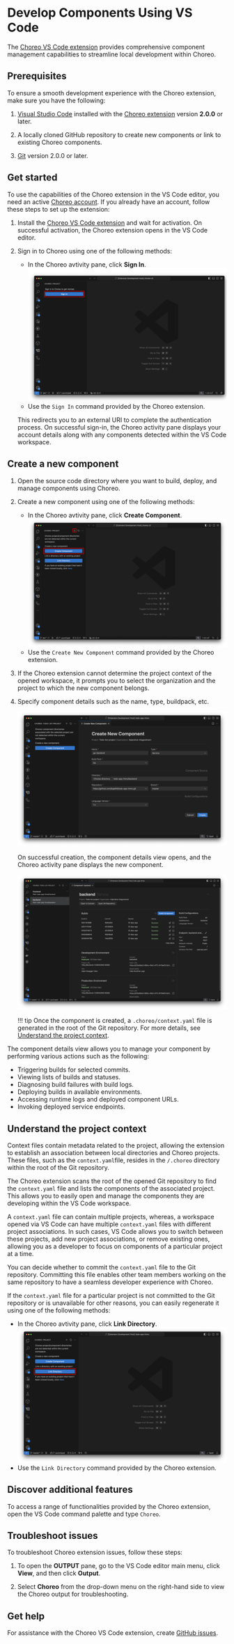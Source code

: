 # Develop Components Using VS Code

The [Choreo VS Code extension](https://marketplace.visualstudio.com/items?itemName=WSO2.choreo) provides comprehensive component management capabilities to streamline local development within Choreo.

## Prerequisites

To ensure a smooth development experience with the Choreo extension, make sure you have the following:

1. [Visual Studio Code](https://code.visualstudio.com/download) installed with the [Choreo extension](https://marketplace.visualstudio.com/items?itemName=WSO2.choreo) version **2.0.0** or later.

2. A locally cloned GitHub repository to create new components or link to existing Choreo components.

3. [Git](https://git-scm.com) version 2.0.0 or later.

## Get started

To use the capabilities of the Choreo extension in the VS Code editor, you need an active [Choreo account](https://wso2.com/choreo/pricing/). If you already have an account, follow these steps to set up the extension:

1. Install the [Choreo VS Code extension](https://marketplace.visualstudio.com/items?itemName=WSO2.choreo) and wait for activation. On successful activation, the Choreo extension opens in the VS Code editor. 
2. Sign in to Choreo using one of the following methods:
    - In the Choreo avtivity pane, click **Sign In**.
       ![Sign in](../assets/img/develop-components/develop-using-vs-code/sign-in.png)
    - Use the `Sign In` command provided by the Choreo extension.

    This redirects you to an external URI to complete the authentication process. On successful sign-in, the Choreo activity pane displays your account details along with any components detected within the VS Code workspace.

## Create a new component

1. Open the source code directory where you want to build, deploy, and manage components using Choreo.
2. Create a new component using one of the following methods:
    - In the Choreo avtivity pane, click **Create Component**.
       ![Create Component Button](../assets/img/develop-components/develop-using-vs-code/create-component-btn.png)
    - Use the `Create New Component` command provided by the Choreo extension.

3. If the Choreo extension cannot determine the project context of the opened workspace, it prompts you to select the organization and the project to which the new component belongs.
4. Specify component details such as the name, type, buildpack, etc.

    ![Component Form](../assets/img/develop-components/develop-using-vs-code/component-form.png)
            
    On successful creation, the component details view opens, and the Choreo activity pane displays the new component.

    ![Component Details](../assets/img/develop-components/develop-using-vs-code/component-details-view.png)
     
    !!! tip
        Once the component is created, a `.choreo/context.yaml` file is generated in the root of the Git repository. For more details, see [Understand the project context](#understand-the-project-context).

The component details view allows you to manage your component by performing various actions such as the following:

 - Triggering builds for selected commits.
 - Viewing lists of builds and statuses.
 - Diagnosing build failures with build logs.
 - Deploying builds in available environments.
 - Accessing runtime logs and deployed component URLs.
 - Invoking deployed service endpoints.

## Understand the project context

Context files contain metadata related to the project, allowing the extension to establish an association between local directories and Choreo projects. These files, such as the `context.yaml`file, resides in the `/.choreo` directory within the root of the Git repository.

The Choreo extension scans the root of the opened Git repository to find the `context.yaml` file and lists the components of the associated project. This allows you to easily open and manage the components they are developing within the VS Code workspace.

A `context.yaml` file can contain multiple projects, whereas, a workspace opened via VS Code can have multiple `context.yaml` files with different project associations. In such cases, VS Code allows you to switch between these projects, add new project associations, or remove existing ones, allowing you as a developer to focus on components of a particular project at a time.

You can decide whether to commit the `context.yaml` file to the Git repository. Committing this file enables other team members working on the same repository to have a seamless developer experience with Choreo.

If the `context.yaml` file for a particular project is not committed to the Git repository or is unavailable for other reasons, you can easily regenerate it using one of the following methods:

 - In the Choreo avtivity pane, click **Link Directory**.
    ![Link Directory](../assets/img/develop-components/develop-using-vs-code/link-dir-btn.png)
 - Use the `Link Directory` command provided by the Choreo extension.

## Discover additional features

To access a range of functionalities provided by the Choreo extension, open the VS Code command palette and type `Choreo`.

## Troubleshoot issues

To troubleshoot Choreo extension issues, follow these steps:

1. To open the **OUTPUT** pane, go to the VS Code editor main menu, click **View**, and then click **Output**.

2. Select **Choreo** from the drop-down menu on the right-hand side to view the Choreo output for troubleshooting.

## Get help

For assistance with the Choreo VS Code extension, create [GitHub issues](https://github.com/wso2/choreo-vscode/issues).
